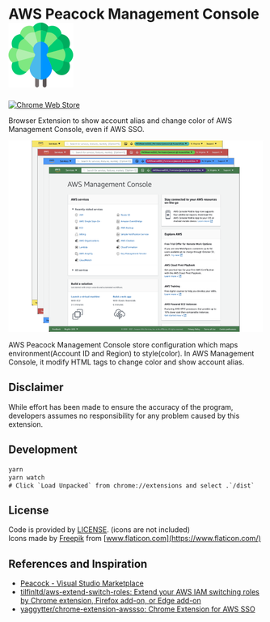 # AWS Peacock Management Console ![Peacock](./public/icons/128.png)

[![Chrome Web Store](https://img.shields.io/chrome-web-store/v/bknjjajglapfhbdcfgmhgkgfomkkaidj.svg)](https://chrome.google.com/webstore/detail/aws-peacock-management-co/bknjjajglapfhbdcfgmhgkgfomkkaidj?utm_source=github)

Browser Extension to show account alias and change color of AWS Management Console, even if AWS SSO.

![Screenshot](images/aws-peacock-mc.png)

AWS Peacock Management Console store configuration which maps environment(Account ID and Region) to style(color). In AWS Management Console, it modify HTML tags to change color and show account alias.

## Disclaimer

While effort has been made to ensure the accuracy of the program, developers assumes no responsibility for any problem caused by this extension.

## Development

```shell
yarn
yarn watch
# Click `Load Unpacked` from chrome://extensions and select .`/dist`
```

## License

Code is provided by [LICENSE](./LICENSE). (icons are not included)  
Icons made by [Freepik](https://www.flaticon.com/authors/freepik) from [www.flaticon.com](https://www.flaticon.com/)

## References and Inspiration

- [Peacock \- Visual Studio Marketplace](https://marketplace.visualstudio.com/items?itemName=johnpapa.vscode-peacock)
- [tilfinltd/aws\-extend\-switch\-roles: Extend your AWS IAM switching roles by Chrome extension, Firefox add\-on, or Edge add\-on](https://github.com/tilfinltd/aws-extend-switch-roles)
- [yaggytter/chrome\-extension\-awssso: Chrome Extension for AWS SSO](https://github.com/yaggytter/chrome-extension-awssso)
